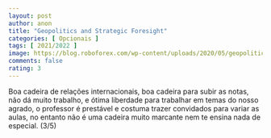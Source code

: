 ```yaml
---
layout: post
author: anon
title: "Geopolitics and Strategic Foresight"
categories: [ Opcionais ]
tags: [ 2021/2022 ]
image: https://blog.roboforex.com/wp-content/uploads/2020/05/geopolitics-1200x627.jpg
comments: false
rating: 3
---
```


Boa cadeira de relações internacionais, boa cadeira para subir as notas, não dá muito trabalho, e ótima liberdade para trabalhar em temas do nosso agrado, o professor é prestável e costuma trazer convidados para variar as aulas, no entanto não é uma cadeira muito marcante nem te ensina nada de especial. (3/5)
